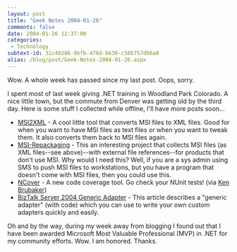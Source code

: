 ```yaml
---
layout: post
title: "Geek Notes 2004-01-26"
comments: false
date: 2004-01-26 12:37:00
categories:
 - Technology
subtext-id: 31c49286-9bfb-478d-b636-c56b757db6a0
alias: /blog/post/Geek-Notes-2004-01-26.aspx
---
```



Wow. A whole week has passed since my last post. Oops, sorry. 

I spent most of last week giving .NET training in Woodland Park Colorado. A nice little town, but the commute from Denver was getting old by the third day. Here is some stuff I collected while offline, I'll have more posts soon... 

  * [MSI2XML](http://msi-repackaging.sourceforge.net/) - A cool little tool that converts MSI files to XML files. Good for when you want to have MSI files as text files or when you want to tweak them. It also converts them back to MSI files again.
  * [MSI-Repackaging](http://msi-repackaging.sourceforge.net/) - This an interesting project that collects MSI files (as XML files--see above)--with external file references--for products that don't use MSI. Why would I need this? Well, if you are a sys admin using SMS to push MSI files to workstations, but you have a program that doesn't come with MSI files, then you could use this.
  * [NCover](http://www.gotdotnet.com/community/workspaces/workspace.aspx?ID=3122EE1A-46E7-48A5-857E-AAD6739EF6B9) - A new code coverage tool. Go check your NUnit tests! (via [Ken Brubaker](http://dotnetjunkies.com/WebLog/kenbrubaker/posts/5783.aspx))
  * [BizTalk Server 2004 Generic Adapter](http://msdn.microsoft.com/library/default.asp?url=/library/en-us/BTS2004IS/htm/bts2004_gasample.asp) - This article describes a "generic adapter" (with code) which you can use to write your own custom adapters quickly and easily.

Oh and by the way, during my week away from blogging I found out that I have been awarded Microsoft Most Valuable Professional (MVP) in .NET for my community efforts. Wow. I am honored. Thanks. 
